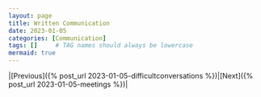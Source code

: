 ```yaml
---
layout: page
title: Written Communication
date: 2023-01-05
categories: [Communication]
tags: []     # TAG names should always be lowercase
mermaid: true
---
```


|[Previous]({% post_url 2023-01-05-difficultconversations %})|[Next]({% post_url 2023-01-05-meetings %})|